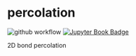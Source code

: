 # percolation

![github workflow](https://github.com/yonesuke/percolation/actions/workflows/book.yml/badge.svg)
[![Jupyter Book Badge](https://jupyterbook.org/badge.svg)](https://yonesuke.github.io/percolation/)

2D bond percolation
